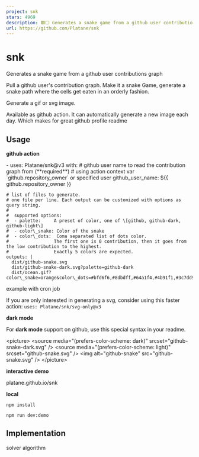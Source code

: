 ```yaml
---
project: snk
stars: 4969
description: 🟩⬜ Generates a snake game from a github user contributions graph and output a screen capture as animated svg or gif
url: https://github.com/Platane/snk
---
```


snk
===

Generates a snake game from a github user contributions graph

Pull a github user's contribution graph. Make it a snake Game, generate a snake path where the cells get eaten in an orderly fashion.

Generate a gif or svg image.

Available as github action. It can automatically generate a new image each day. Which makes for great github profile readme

Usage
-----

**github action**

\- uses: Platane/snk@v3
  with:
    # github user name to read the contribution graph from (\*\*required\*\*)
    # using action context var \`github.repository\_owner\` or specified user
    github\_user\_name: ${{ github.repository\_owner }}

    # list of files to generate.
    # one file per line. Each output can be customized with options as query string.
    #
    #  supported options:
    #  - palette:     A preset of color, one of \[github, github-dark, github-light\]
    #  - color\_snake: Color of the snake
    #  - color\_dots:  Coma separated list of dots color.
    #                 The first one is 0 contribution, then it goes from the low contribution to the highest.
    #                 Exactly 5 colors are expected.
    outputs: |
      dist/github-snake.svg
      dist/github-snake-dark.svg?palette=github-dark
      dist/ocean.gif?color\_snake=orange&color\_dots=#bfd6f6,#8dbdff,#64a1f4,#4b91f1,#3c7dd9

example with cron job

If you are only interested in generating a svg, consider using this faster action: `uses: Platane/snk/svg-only@v3`

**dark mode**

For **dark mode** support on github, use this special syntax in your readme.

<picture\>
  <source media\="(prefers-color-scheme: dark)" srcset\="github-snake-dark.svg" />
  <source media\="(prefers-color-scheme: light)" srcset\="github-snake.svg" />
  <img alt\="github-snake" src\="github-snake.svg" />
</picture\>

**interactive demo**

platane.github.io/snk

**local**

```
npm install

npm run dev:demo
```

Implementation
--------------

solver algorithm
